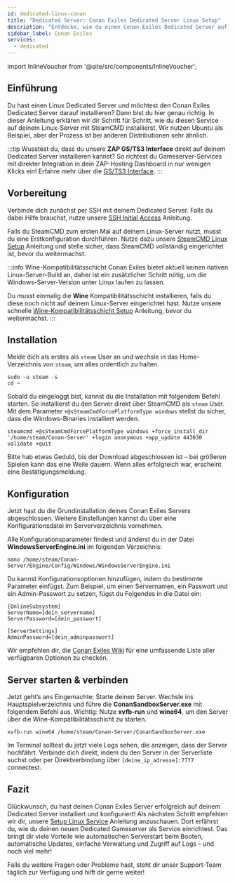 ```yaml
---
id: dedicated-linux-conan
title: "Dedicated Server: Conan Exiles Dedicated Server Linux Setup"
description: "Entdecke, wie du einen Conan Exiles Dedicated Server auf Linux für nahtloses Gameplay-Hosting und Management einrichtest → Jetzt mehr erfahren"
sidebar_label: Conan Exiles
services:
  - dedicated
---
```


import InlineVoucher from '@site/src/components/InlineVoucher';

## Einführung

Du hast einen Linux Dedicated Server und möchtest den Conan Exiles Dedicated Server darauf installieren? Dann bist du hier genau richtig. In dieser Anleitung erklären wir dir Schritt für Schritt, wie du diesen Service auf deinem Linux-Server mit SteamCMD installierst. Wir nutzen Ubuntu als Beispiel, aber der Prozess ist bei anderen Distributionen sehr ähnlich.

:::tip
Wusstest du, dass du unsere **ZAP GS/TS3 Interface** direkt auf deinem Dedicated Server installieren kannst? So richtest du Gameserver-Services mit direkter Integration in dein ZAP-Hosting Dashboard in nur wenigen Klicks ein! Erfahre mehr über die [GS/TS3 Interface](dedicated-linux-gs-interface.md).
:::

<InlineVoucher />

## Vorbereitung

Verbinde dich zunächst per SSH mit deinem Dedicated Server. Falls du dabei Hilfe brauchst, nutze unsere [SSH Initial Access](dedicated-linux-ssh.md) Anleitung.

Falls du SteamCMD zum ersten Mal auf deinem Linux-Server nutzt, musst du eine Erstkonfiguration durchführen. Nutze dazu unsere [SteamCMD Linux Setup](dedicated-linux-steamcmd.md) Anleitung und stelle sicher, dass SteamCMD vollständig eingerichtet ist, bevor du weitermachst.

:::info Wine-Kompatibilitätsschicht
Conan Exiles bietet aktuell keinen nativen Linux-Server-Build an, daher ist ein zusätzlicher Schritt nötig, um die Windows-Server-Version unter Linux laufen zu lassen.

Du musst einmalig die **Wine** Kompatibilitätsschicht installieren, falls du diese noch nicht auf deinem Linux-Server eingerichtet hast. Nutze unsere schnelle [Wine-Kompatibilitätsschicht Setup](dedicated-linux-wine.md) Anleitung, bevor du weitermachst.
:::

## Installation

Melde dich als erstes als `steam` User an und wechsle in das Home-Verzeichnis von `steam`, um alles ordentlich zu halten.
```
sudo -u steam -s
cd ~
```

Sobald du eingeloggt bist, kannst du die Installation mit folgendem Befehl starten. So installierst du den Server direkt über SteamCMD als `steam` User. Mit dem Parameter `+@sSteamCmdForcePlatformType windows` stellst du sicher, dass die Windows-Binaries installiert werden.
```
steamcmd +@sSteamCmdForcePlatformType windows +force_install_dir '/home/steam/Conan-Server' +login anonymous +app_update 443030 validate +quit
```

Bitte hab etwas Geduld, bis der Download abgeschlossen ist – bei größeren Spielen kann das eine Weile dauern. Wenn alles erfolgreich war, erscheint eine Bestätigungsmeldung.

## Konfiguration

Jetzt hast du die Grundinstallation deines Conan Exiles Servers abgeschlossen. Weitere Einstellungen kannst du über eine Konfigurationsdatei im Serververzeichnis vornehmen.

Alle Konfigurationsparameter findest und änderst du in der Datei **WindowsServerEngine.ini** im folgenden Verzeichnis:
```
nano /home/steam/Conan-Server/Engine/Config/Windows/WindowsServerEngine.ini
```

Du kannst Konfigurationsoptionen hinzufügen, indem du bestimmte Parameter einfügst. Zum Beispiel, um einen Servernamen, ein Passwort und ein Admin-Passwort zu setzen, fügst du Folgendes in die Datei ein:
```
[OnlineSubsystem]
ServerName=[dein_servername]
ServerPassword=[dein_passwort]

[ServerSettings]
AdminPassword=[dein_adminpasswort]
```

Wir empfehlen dir, die [Conan Exiles Wiki](https://conanexiles.fandom.com/wiki/Server_Configuration) für eine umfassende Liste aller verfügbaren Optionen zu checken.

## Server starten & verbinden

Jetzt geht’s ans Eingemachte: Starte deinen Server. Wechsle ins Hauptspielverzeichnis und führe die **ConanSandboxServer.exe** mit folgendem Befehl aus. Wichtig: Nutze **xvfb-run** und **wine64**, um den Server über die Wine-Kompatibilitätsschicht zu starten.
```
xvfb-run wine64 /home/steam/Conan-Server/ConanSandboxServer.exe
```

Im Terminal solltest du jetzt viele Logs sehen, die anzeigen, dass der Server hochfährt. Verbinde dich direkt, indem du den Server in der Serverliste suchst oder per Direktverbindung über `[deine_ip_adresse]:7777` connectest.

## Fazit

Glückwunsch, du hast deinen Conan Exiles Server erfolgreich auf deinem Dedicated Server installiert und konfiguriert! Als nächsten Schritt empfehlen wir dir, unsere [Setup Linux Service](dedicated-linux-create-gameservice.md) Anleitung anzuschauen. Dort erfährst du, wie du deinen neuen Dedicated Gameserver als Service einrichtest. Das bringt dir viele Vorteile wie automatischen Serverstart beim Booten, automatische Updates, einfache Verwaltung und Zugriff auf Logs – und noch viel mehr!

Falls du weitere Fragen oder Probleme hast, steht dir unser Support-Team täglich zur Verfügung und hilft dir gerne weiter!

<InlineVoucher />